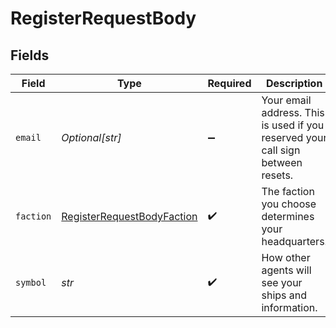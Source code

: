 # RegisterRequestBody


## Fields

| Field                                                                               | Type                                                                                | Required                                                                            | Description                                                                         | Example                                                                             |
| ----------------------------------------------------------------------------------- | ----------------------------------------------------------------------------------- | ----------------------------------------------------------------------------------- | ----------------------------------------------------------------------------------- | ----------------------------------------------------------------------------------- |
| `email`                                                                             | *Optional[str]*                                                                     | :heavy_minus_sign:                                                                  | Your email address. This is used if you reserved your call sign between resets.     |                                                                                     |
| `faction`                                                                           | [RegisterRequestBodyFaction](../../models/operations/registerrequestbodyfaction.md) | :heavy_check_mark:                                                                  | The faction you choose determines your headquarters.                                |                                                                                     |
| `symbol`                                                                            | *str*                                                                               | :heavy_check_mark:                                                                  | How other agents will see your ships and information.                               | BADGER                                                                              |
